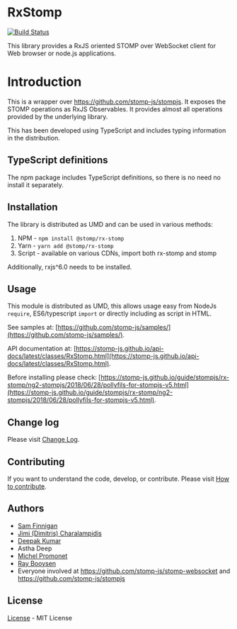

# RxStomp

[![Build Status](https://travis-ci.org/stomp-js/rx-stomp.svg?branch=master)](https://travis-ci.org/stomp-js/rx-stomp)

This library provides a RxJS oriented STOMP over WebSocket client for Web browser or node.js
applications.

# Introduction

This is a wrapper over https://github.com/stomp-js/stompjs.
It exposes the STOMP operations as RxJS Observables.
It provides almost all operations provided by the underlying library.

This has been developed using TypeScript and includes typing information in the distribution.

## TypeScript definitions

The npm package includes TypeScript definitions, so there is no need no install it separately.

## Installation

The library is distributed as UMD and can be used in various methods:

 1. NPM - `npm install @stomp/rx-stomp`
 2. Yarn - `yarn add @stomp/rx-stomp`
 3. Script - available on various CDNs, import both rx-stomp and stomp

Additionally, rxjs^6.0 needs to be installed.


## Usage

This module is distributed as UMD, this allows usage easy from NodeJs `require`,
ES6/typescript `import` or directly including as script in HTML.

See samples at: [https://github.com/stomp-js/samples/](https://github.com/stomp-js/samples/).

API documentation at: 
[https://stomp-js.github.io/api-docs/latest/classes/RxStomp.html](https://stomp-js.github.io/api-docs/latest/classes/RxStomp.html).

Before installing please check:
[https://stomp-js.github.io/guide/stompjs/rx-stomp/ng2-stompjs/2018/06/28/pollyfils-for-stompjs-v5.html](https://stomp-js.github.io/guide/stompjs/rx-stomp/ng2-stompjs/2018/06/28/pollyfils-for-stompjs-v5.html).

## Change log

Please visit [Change Log](Change-log.md).

## Contributing

If you want to understand the code, develop, or contribute. Please visit
[How to contribute](Contribute.md). 

## Authors

- [Sam Finnigan](https://github.com/sjmf)
- [Jimi (Dimitris) Charalampidis](https://github.com/JimiC)
- [Deepak Kumar](https://github.com/kum-deepak)
- Astha Deep
- [Michel Promonet](https://github.com/mpromonet)
- [Ray Booysen](https://github.com/raybooysen)
- Everyone involved at https://github.com/stomp-js/stomp-websocket
  and https://github.com/stomp-js/stompjs

## License

[License](LICENSE.md) - MIT License

